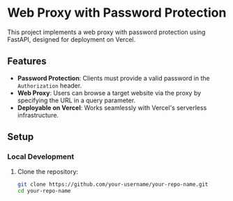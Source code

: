# Web Proxy with Password Protection

This project implements a web proxy with password protection using FastAPI, designed for deployment on Vercel.

## Features
- **Password Protection**: Clients must provide a valid password in the `Authorization` header.
- **Web Proxy**: Users can browse a target website via the proxy by specifying the URL in a query parameter.
- **Deployable on Vercel**: Works seamlessly with Vercel's serverless infrastructure.

## Setup

### Local Development
1. Clone the repository:
   ```bash
   git clone https://github.com/your-username/your-repo-name.git
   cd your-repo-name
